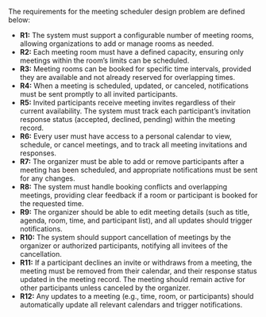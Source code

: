 The requirements for the meeting scheduler design problem are defined below:

- **R1:** The system must support a configurable number of meeting rooms, allowing organizations to add or manage rooms as needed.
- **R2:** Each meeting room must have a defined capacity, ensuring only meetings within the room’s limits can be scheduled.
- **R3:** Meeting rooms can be booked for specific time intervals, provided they are available and not already reserved for overlapping times.
- **R4:** When a meeting is scheduled, updated, or canceled, notifications must be sent promptly to all invited participants.
- **R5:** Invited participants receive meeting invites regardless of their current availability. The system must track each participant’s invitation response status (accepted, declined, pending) within the meeting record.
- **R6:** Every user must have access to a personal calendar to view, schedule, or cancel meetings, and to track all meeting invitations and responses.
- **R7:** The organizer must be able to add or remove participants after a meeting has been scheduled, and appropriate notifications must be sent for any changes.
- **R8:** The system must handle booking conflicts and overlapping meetings, providing clear feedback if a room or participant is booked for the requested time.
- **R9:** The organizer should be able to edit meeting details (such as title, agenda, room, time, and participant list), and all updates should trigger notifications.
- **R10:** The system should support cancellation of meetings by the organizer or authorized participants, notifying all invitees of the cancellation.
- **R11:** If a participant declines an invite or withdraws from a meeting, the meeting must be removed from their calendar, and their response status updated in the meeting record. The meeting should remain active for other participants unless canceled by the organizer.
- **R12:** Any updates to a meeting (e.g., time, room, or participants) should automatically update all relevant calendars and trigger notifications.